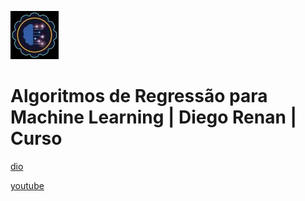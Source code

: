![alt text](image.png)

# Algoritmos de Regressão para Machine Learning | Diego Renan | Curso

[dio](https://web.dio.me/course/07a236fa-0caf-4684-b54b-e30e8de51257/learning/05df278d-109f-45da-ac11-d7065664a056)

[youtube](https://www.youtube.com/playlist?list=PLUFkgDlXfnjtqNVMDYvpcZei1Uuw468h0)
